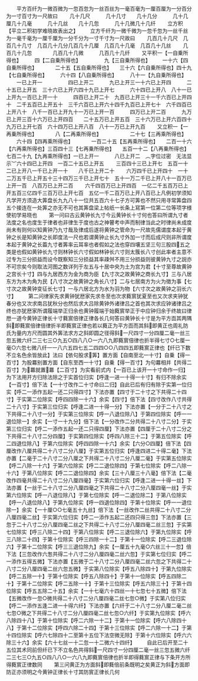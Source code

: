 <!-- { "loadSidebar": true } -->
　　平方百纤为一微百微为一忽百忽为一丝百丝为一毫百毫为一厘百厘为一分百分为一寸百寸为一尺故曰
　　几十几尺　　　几十几寸　　几十几分　　　几十几厘几十几毫　　　几十几丝　　几十几忽　　　几十几微几十几纤
　　立方积【平立二积初学难晓故表出之】
　　立方千纤为一微千微为一忽千忽为一丝千丝为一毫千毫为一厘千厘为一分千分为一寸千寸为一尺故曰
　　几百几十几尺　几百几十几寸　几百几十几分几百几十几厘　几百几十几毫　几百几十几丝
　　几百几十几忽　　　　几百几十几微　　　几百几十几纤
　　又平积一【一自乗所得也】　　　四【二自乗所得也】　　　　　九【三自乗所得也】
　　一十六【四自乗所得也】　　　　二十五【五自乗所得也】　　三十六【六自乗所得也】四十九【七自乗所得也】　　　六十四【八自乗所得也】　　　八十一【九自乗所得也】
　　一已上开一　　　　　四已上开二　　　九已上开三一十六已上开四　　　二十五已上开五　三十六已上开六四十九已上开七　　　六十四已上开八　八十一已上开九一百已上开一十　　　四百已上开二十　九百已上开三十一千六百已上开四十　二千五百已上开五十　三千六百已上开六十四千九百已上开七十　六千四百已上开八十　八千一百已上开九十一万已上开一百　　　四万已上开二百　　　九万已上开三百十六万已上开四百　　二十五万已上开五百　三十六万已上开六百四十九万已上开七百　六十四万已上开八百　八十一万已上开九百
　　又立积一【一再乗所得也】　　　　八【二再乘所得也】　　　　　　二十七【三再乘所得也】
　　六十四【四再乘所得也】　　　　一百二十五【五再乘所得也】　　二百一十六【六再乘所得也】三百四十三【七再乗所得也】　　五百一十二【八再乗所得也】　　七百二十九【九再乘所得也】一已上开一　　　八已上开二　︵字位过密　无法显示︶六十四已上开四　一百二十五已上开五
　　三百四十三已上开七　五百一十二已上开八一千已上开一十　　八千已上开二十
　　六万四千已上开四十　一十二万五千已上开五十三十四万三千已上开七十　五十一万二千已上开八十一百万已上开一百　八百万已上开二百
　　六千四百万已上开四百　一亿二千五百万已上开五百三亿四千三百万已上开七百　五亿一千二百万已上开八百已上凡例初学须知凡学开方须造大筭盘长九九八十一位共五百六十七子方可筭也不然只用寻常筭盘四五个接连在一处筭之亦无不可也其筭盘梁上帖纸一长条上冩第一位第二位等项字様使初学易晓也
　　第一问曰古云黄钟长九寸今云黄钟长十寸何也答曰所谓九寸者法度之名也度生于律者也非律生于度也古之神瞽考中声而制律当此之时律尚未成度尚未有则何以知黄钟乃九寸哉及律成后遂将黄钟之管命为一尺故先儒谓度本起于黄钟之长是知黄钟之长即度法一尺也若谓黄钟止长九寸外加一寸而后成尺则非所谓度本起于黄钟之长葢九寸者筭率云耳率也者假如之法也穿四壤五坚三句三股四五之类是也假如黄钟长九寸则林钟长六寸假如林钟长六寸则太簇长八寸创此率者主意不过专为三分损益而设今既察知三分损益其率疎舛不用三分损益则彼黄钟九寸之説亦不可宗矣今则取法河图之数详列于左五与十居中央为土为宫为君【十寸至尊故黄钟之宫长十寸】四与九居西方为金为商为臣【九寸次之故黄钟之商长九寸】三与八居东方为木为角为民【八寸次之故黄钟之角长八寸】二与七居南方为火为徴为事【七寸次之故黄钟变征长七寸】一与六居北方为水为羽为物【六寸次之故黄钟之羽长六寸】
　　第二问律家先求黄钟犹厯家先求冬至也次求蕤賔犹夏至也又次求夹钟犹春分也又次求南吕犹秋分也然后求大吕除黄钟外诸律吕之首也其次求应钟诸律吕之终也亦犹厯家所谓履端举正归余也黄钟履端于始蕤賔举正于中应钟归余于终故曰律厯一道今黄钟正律长十寸蕤賔倍律正律各长几何答曰黄钟长十寸是为平方靣其两隅斜即蕤賔倍律倍律折半即蕤賔正律也若以蕤正为平方靣而其斜即黄正也周礼防氏为量内方尺而圆其外筭法求方之斜即圆之径得斜一尺四寸一分四厘二毫一丝三忽五微六纤二三七三○九五○四八八○一六八九即蕤賔倍律也折半得七寸○七厘一毫○六忽七微八纤一一八六五四七五二四四○○八四四五即蕤賔正律也【纤已下数不立名色余皆放此】法曰【依句股求筭】置方面【自南至北一十寸】自乗【得一百寸】为股羃别置方面【自东至西一十寸】自乗【得一百寸】为句羃相并【共得二百寸】为羃就置羃【二百寸】为实看前式内【一百已上该开一十寸命作一归】为下法用开方归除法除之于实首位归实【呼逢一进一十得一十寸】有归不除余实【一百寸】倍下法【一十寸改作二十寸命曰二归】自此已后有归有除于实第一位归实【呼二一添作五起一还二只得四寸】下法亦置【四寸于二十寸之下共得二十四寸】于实第二位除实【呼四四除一十六】余实【四寸】倍下法【四寸改作八寸共得二十八寸】于实第三位归实【呼逢二进一十得一分】下法亦置【一分于二十八寸之下共得二十八寸一分】于实第三位除实【呼一八退位除八】于第四位除实【呼一一退位除一】余实【一寸一十九分】倍下法【一分改作二分共得二十八寸二分】于实第三位归实【呼二一添作五起一还二只得四厘】下法亦置【四厘于二十八寸二分之下共得二十八寸二分四厘】于实第四位除实【呼四八除三十二】于第五位除实【呼二四退位除八】于第六位除实【呼四四除一十六】余实【六分○四厘】倍下法【四厘改作八厘共得二十八寸二分八厘】于实第五位归实【呼逢四进二十得二毫】下法亦置【二毫于二十八寸二分八厘之下共得二十八寸二分八厘二毫】于实第五位除实【呼二八除一十六】于第六位除实【呼二二退位除四】于第七位除实【呼二八除一十六】于第八位除实【呼二二退位除四】余实【三十八厘三十八毫】倍下法【二毫改作四毫共得二十八寸二分八厘四毫】于实第六位归实【呼逢二进一十得一丝】下法亦置【一丝于二十八寸二分八厘四毫之下共得二十八寸二分八厘四毫一丝】于实第六位除实【呼一八退位除八】于第七位除实【呼一二退位除二】于第八位除实【呼一八退位除八】于第九位除实【呼一四退位除四】于第十位除实【呼一一退位除一】余实【一十厘○○七毫五十九丝】倍下法【一丝改作二丝共得二十八寸二分八厘四毫二丝】于实第六位归实【呼二一添作五起二还四只得三忽】下法亦置【三忽于二十八寸二分八厘四毫二丝之下共得二十八寸二分八厘四毫二丝三忽】于实第七位除实【呼三八除二十四】于第八位除实【呼二三退位除六】于第九位除实【呼三八除二十四】于第十位除实【呼三四除一十二】于第十一位除实【呼二三退位除六】于第十二位除实【呼三三退位除九】余实【一厘五十九毫○六丝三十一忽】倍下法【三忽改作六怱共得二十八寸二分八厘四毫二丝六忽】于实第七位归实【呼二一添作五得五微】下法亦置【五微于二十八寸二分八厘四毫二丝六忽之下共得二十八寸二分八厘四毫二丝六忽五微】于实第八位除实【呼五八除四十】于第九位除实【呼二五除一十】于第十位除实【呼五八除四十】于第十一位除实【呼五四除二十】于第十二位除实【呼二五除一十】于第十三位除实【呼五六除三十】于第十四位除实【呼五五除二十五】余实【一十七毫六十四丝一十七忽七十五微】倍下法【五微改作一忽○微共得二十八寸二分八厘四毫二丝七忽○微】于实第八位归实【呼二一添作五逢二进一十得六纤】下法亦置【六纤于二十八寸二分八厘二毫二丝七忽○微之下共得二十八寸二分八厘四毫二丝七忽○六纤】于实第九位除实【呼六八除四十八】于第十位除实【呼二六除一十二】于第十一位除实【呼六八除四十八】于第十二位除实【呼四六除二十四】于第十三位除实【呼二六除一十二】于第十四位除实【呼六七除四十二至第十五位下法空微无除】于第十六位除实【呼六六除三十六】余实【六十七丝一十二忽一十二微六十四纤】
　　自此已后开至二十五位其术同前但纤已下不立名色共得斜一尺四寸一分四厘二毫一丝三忽五微六纤二三七三○九五○四八八○一六八九即蕤賔倍律也折半即得蕤賔正律与下条开方所得蕤賔正律数同
　　第三问黄正为方面斜即蕤倍前条既明之矣黄正为斜方面即防正亦须明之今黄钟正律长十寸其防賔正律长几何
